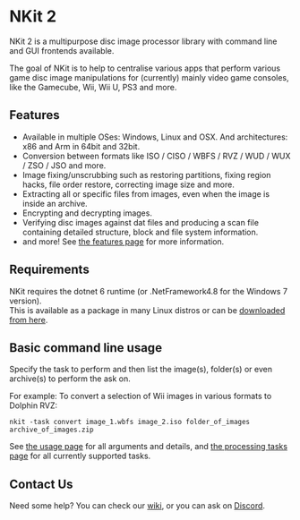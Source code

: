# NKit 2
NKit 2 is a multipurpose disc image processor library with command line and GUI frontends available.

The goal of NKit is to help to centralise various apps that perform various game disc image manipulations for (currently) mainly video game consoles, like the Gamecube, Wii, Wii U, PS3 and more.

## Features
- Available in multiple OSes: Windows, Linux and OSX. And architectures: x86 and Arm in 64bit and 32bit.
- Conversion between formats like ISO / CISO / WBFS / RVZ / WUD / WUX / ZSO / JSO and more.
- Image fixing/unscrubbing such as restoring partitions, fixing region hacks, file order restore, correcting image size and more.
- Extracting all or specific files from images, even when the image is inside an archive.
- Encrypting and decrypting images.
- Verifying disc images against dat files and producing a scan file containing detailed structure, block and file system information.
- and more! See [the features page](https://github.com/Nanook/NKit/wiki/Features) for more information.

## Requirements
NKit requires the dotnet 6 runtime (or .NetFramework4.8 for the Windows 7 version).  
This is available as a package in many Linux distros or can be [downloaded from here](https://dotnet.microsoft.com/).

## Basic command line usage
Specify the task to perform and then list the image(s), folder(s) or even archive(s) to perform the ask on.

For example: To convert a selection of Wii images in various formats to Dolphin RVZ:
```
nkit -task convert image_1.wbfs image_2.iso folder_of_images archive_of_images.zip
```
See [the usage page](https://github.com/Nanook/NKit/wiki/Usage) for all arguments and details, and [the processing tasks page](https://github.com/Nanook/NKit/wiki/Processing-Tasks) for all currently supported tasks.

## Contact Us
Need some help? You can check our [wiki](https://github.com/Nanook/NKit/wiki), or you can ask on [Discord](https://discord.gg/ruzenmk369).
